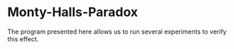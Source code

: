 # Monty-Halls-Paradox
The program presented here allows us to run several experiments to verify this effect.
